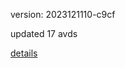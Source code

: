 version: 2023121110-c9cf

updated 17 avds

[details](https://github.com/0x74f917491bfa7ebfa379/ali_avd_db/blob/master/change_log/2023/12/11/10/c9cf.txt)